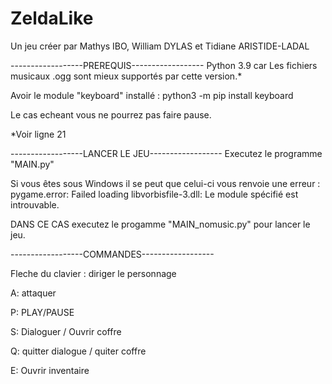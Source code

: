 # ZeldaLike
Un jeu créer par Mathys IBO, William DYLAS et Tidiane ARISTIDE-LADAL


------------------PREREQUIS------------------
Python 3.9 car Les fichiers musicaux .ogg sont mieux supportés par cette version.*

Avoir le module "keyboard" installé :
  python3 -m pip install keyboard

Le cas echeant vous ne pourrez pas faire pause.

*Voir ligne 21

------------------LANCER LE JEU------------------
Executez le programme "MAIN.py"

Si vous êtes sous Windows il se peut que celui-ci vous renvoie une erreur :
  pygame.error: Failed loading libvorbisfile-3.dll: Le module spécifié est introuvable.
 
 DANS CE CAS executez le progamme "MAIN_nomusic.py" pour lancer le jeu.
 

------------------COMMANDES------------------

Fleche du clavier : diriger le personnage

A: attaquer

P: PLAY/PAUSE

S: Dialoguer / Ouvrir coffre 

Q: quitter dialogue / quiter coffre

E: Ouvrir inventaire
